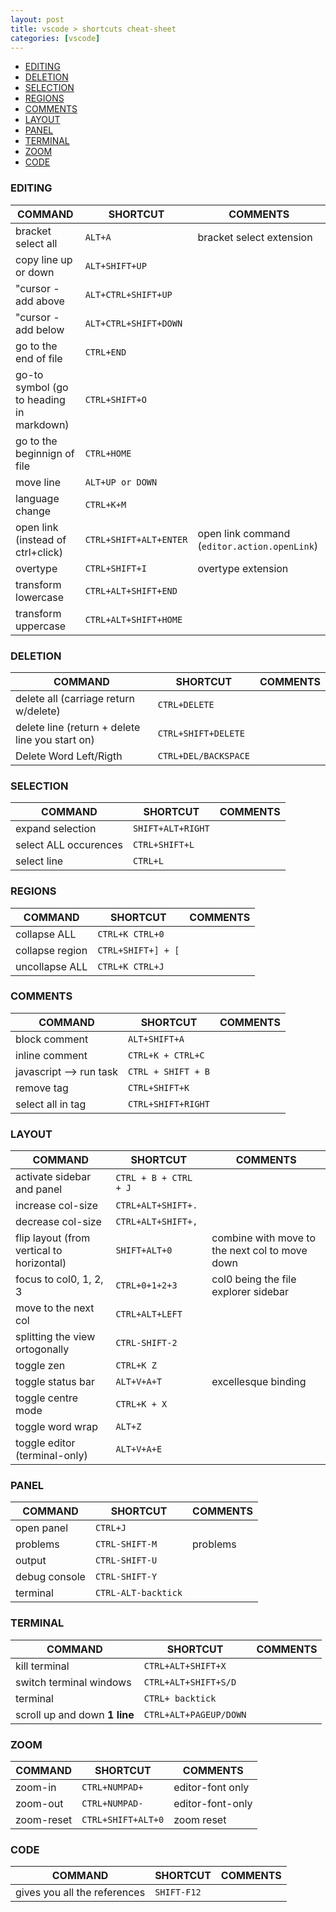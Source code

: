 ```yaml
---
layout: post
title: vscode > shortcuts cheat-sheet
categories: [vscode]
---
```


<!-- TOC -->

- [EDITING](#editing)
- [DELETION](#deletion)
- [SELECTION](#selection)
- [REGIONS](#regions)
- [COMMENTS](#comments)
- [LAYOUT](#layout)
- [PANEL](#panel)
- [TERMINAL](#terminal)
- [ZOOM](#zoom)
- [CODE](#code)

<!-- /TOC -->

### EDITING

COMMAND                                  | SHORTCUT                | COMMENTS
-----------------------------------------|-------------------------|---------------------------------------------
bracket select all                       | `ALT+A`                 | bracket select extension
copy line up or down                     | `ALT+SHIFT+UP`          |
"cursor - add above                      | `ALT+CTRL+SHIFT+UP    ` |
"cursor - add below                      | `ALT+CTRL+SHIFT+DOWN  ` |
go to the end of file                    | `CTRL+END             ` |
go-to symbol (go to heading in markdown) | `CTRL+SHIFT+O         ` |
go to the beginnign of file              | `CTRL+HOME            ` |
move line                                | `ALT+UP or DOWN       ` |
language change                          | `CTRL+K+M             ` |
open link (instead of ctrl+click)        | `CTRL+SHIFT+ALT+ENTER ` | open link command (`editor.action.openLink`)
overtype                                 | `CTRL+SHIFT+I         ` | overtype extension
transform lowercase                      | `CTRL+ALT+SHIFT+END   ` |
transform uppercase                      | `CTRL+ALT+SHIFT+HOME  ` |

### DELETION

COMMAND                                         | SHORTCUT             | COMMENTS
------------------------------------------------|----------------------|---------
delete all  (carriage return w/delete)          | `CTRL+DELETE`        |
delete line (return + delete line you start on) | `CTRL+SHIFT+DELETE`  |
Delete Word Left/Rigth                          | `CTRL+DEL/BACKSPACE` |

### SELECTION

COMMAND               | SHORTCUT          | COMMENTS
----------------------|-------------------|---------
expand selection      | `SHIFT+ALT+RIGHT` |
select ALL occurences | `CTRL+SHIFT+L`    |
select line           | `CTRL+L`          |

### REGIONS

COMMAND         | SHORTCUT           | COMMENTS
----------------|--------------------|---------
collapse ALL    | `CTRL+K CTRL+0`    |
collapse region | `CTRL+SHIFT+] + [` |
uncollapse ALL  | `CTRL+K CTRL+J`    |

### COMMENTS

COMMAND                 | SHORTCUT           | COMMENTS
------------------------|--------------------|---------
block comment           | `ALT+SHIFT+A`      |
inline comment          | `CTRL+K + CTRL+C`  |
javascript --> run task | `CTRL + SHIFT + B` |
remove tag              | `CTRL+SHIFT+K`     |
select all in tag       | `CTRL+SHIFT+RIGHT` |

### LAYOUT

COMMAND                                   | SHORTCUT              | COMMENTS
------------------------------------------|-----------------------|-----------------------------------------------
activate sidebar and panel                | `CTRL + B + CTRL + J` |
increase col-size                         | `CTRL+ALT+SHIFT+.`    |
decrease col-size                         | `CTRL+ALT+SHIFT+,`    |
flip layout (from vertical to horizontal) | `SHIFT+ALT+0`         | combine with move to the next col to move down
focus to col0, 1, 2, 3                    | `CTRL+0+1+2+3`        | col0 being the file explorer sidebar
move to the next col                      | `CTRL+ALT+LEFT`       |
splitting the view ortogonally            | `CTRL-SHIFT-2`        |
toggle zen                                | `CTRL+K Z`            |
toggle status bar                         | `ALT+V+A+T`           | excellesque binding
toggle centre mode                        | `CTRL+K + X`          |
toggle word wrap                          | `ALT+Z`               |
toggle editor (terminal-only)             | `ALT+V+A+E`           |

### PANEL

COMMAND       | SHORTCUT            | COMMENTS
--------------|---------------------|---------
open panel    | `CTRL+J`            |
problems      | `CTRL-SHIFT-M`      | problems
output        | `CTRL-SHIFT-U`      |
debug console | `CTRL-SHIFT-Y`      |
terminal      | `CTRL-ALT-backtick` |

### TERMINAL

COMMAND                       | SHORTCUT               | COMMENTS
------------------------------|------------------------|---------
kill terminal                 | `CTRL+ALT+SHIFT+X`     |
switch terminal windows       | `CTRL+ALT+SHIFT+S/D`   |
terminal                      | `CTRL+ backtick`       |
scroll up and down **1 line** | `CTRL+ALT+PAGEUP/DOWN` |

### ZOOM

COMMAND    | SHORTCUT           | COMMENTS
-----------|--------------------|-----------------
zoom-in    | `CTRL+NUMPAD+`     | editor-font only
zoom-out   | `CTRL+NUMPAD-`     | editor-font-only
zoom-reset | `CTRL+SHIFT+ALT+0` | zoom reset

### CODE

COMMAND                      | SHORTCUT    | COMMENTS
-----------------------------|-------------|---------
gives you all the references | `SHIFT-F12` |